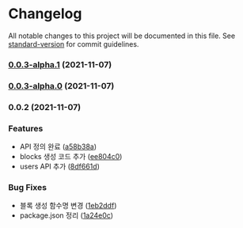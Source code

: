 # Changelog

All notable changes to this project will be documented in this file. See [standard-version](https://github.com/conventional-changelog/standard-version) for commit guidelines.

### [0.0.3-alpha.1](https://github.com/ryum91/kakaowork-api/compare/v0.0.3-alpha.0...v0.0.3-alpha.1) (2021-11-07)

### [0.0.3-alpha.0](https://github.com/ryum91/kakaowork-api/compare/v0.0.2...v0.0.3-alpha.0) (2021-11-07)

### 0.0.2 (2021-11-07)


### Features

* API 정의 완료 ([a58b38a](https://github.com/ryum91/kakaowork-api/commit/a58b38a7a2c3f5f07a4c670ae619f7a37b8d828b))
* blocks 생성 코드 추가 ([ee804c0](https://github.com/ryum91/kakaowork-api/commit/ee804c085639c34d064cf170acb5bcaab98bff0a))
* users API 추가 ([8df661d](https://github.com/ryum91/kakaowork-api/commit/8df661d53b5545f2dea0e6915a8c8561c09d3df6))


### Bug Fixes

* 블록 생성 함수명 변경 ([1eb2ddf](https://github.com/ryum91/kakaowork-api/commit/1eb2ddf2cd3e11e312256b4c8f2fec7229ade166))
* package.json 정리 ([1a24e0c](https://github.com/ryum91/kakaowork-api/commit/1a24e0c2f5397e4272275364ff5f53936b6df5de))
